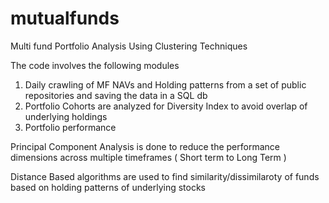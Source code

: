 # mutualfunds
Multi fund Portfolio Analysis Using Clustering Techniques

The code involves the following modules

1. Daily crawling of MF NAVs and Holding patterns from a set of public repositories and saving the data in a SQL db
2. Portfolio Cohorts are analyzed for Diversity Index to avoid overlap of underlying holdings
3. Portfolio performance

<p>  Principal Component Analysis is done to reduce the performance dimensions across multiple timeframes ( Short term to Long Term )
<p> Distance Based algorithms are used to find similarity/dissimilaroty of funds based on holding patterns of underlying stocks </p>


     
